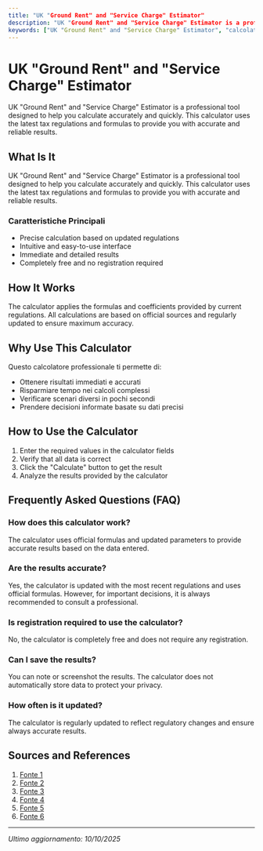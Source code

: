 ```yaml
---
title: "UK "Ground Rent" and "Service Charge" Estimator"
description: "UK "Ground Rent" and "Service Charge" Estimator is a professional tool designed to help you calculate accurately and quickly. This calculator uses the latest tax regulations and formulas to provide you with accurate and reliable results."
keywords: ["UK "Ground Rent" and "Service Charge" Estimator", "calcolatore", "calcolo online"]
---
```


# UK "Ground Rent" and "Service Charge" Estimator

UK "Ground Rent" and "Service Charge" Estimator is a professional tool designed to help you calculate accurately and quickly. This calculator uses the latest tax regulations and formulas to provide you with accurate and reliable results.

## What Is It

UK "Ground Rent" and "Service Charge" Estimator is a professional tool designed to help you calculate accurately and quickly. This calculator uses the latest tax regulations and formulas to provide you with accurate and reliable results.

### Caratteristiche Principali

- Precise calculation based on updated regulations
- Intuitive and easy-to-use interface
- Immediate and detailed results
- Completely free and no registration required

## How It Works

The calculator applies the formulas and coefficients provided by current regulations. All calculations are based on official sources and regularly updated to ensure maximum accuracy.

## Why Use This Calculator

Questo calcolatore professionale ti permette di:

- Ottenere risultati immediati e accurati
- Risparmiare tempo nei calcoli complessi
- Verificare scenari diversi in pochi secondi
- Prendere decisioni informate basate su dati precisi

## How to Use the Calculator

1. Enter the required values in the calculator fields
2. Verify that all data is correct
3. Click the "Calculate" button to get the result
4. Analyze the results provided by the calculator

## Frequently Asked Questions (FAQ)

### How does this calculator work?

The calculator uses official formulas and updated parameters to provide accurate results based on the data entered.

### Are the results accurate?

Yes, the calculator is updated with the most recent regulations and uses official formulas. However, for important decisions, it is always recommended to consult a professional.

### Is registration required to use the calculator?

No, the calculator is completely free and does not require any registration.

### Can I save the results?

You can note or screenshot the results. The calculator does not automatically store data to protect your privacy.

### How often is it updated?

The calculator is regularly updated to reflect regulatory changes and ensure always accurate results.

## Sources and References

1. [Fonte 1](https://www.freehold-sale.co.uk/calculators/freehold-calculator/)
2. [Fonte 2](https://www.porterdodson.co.uk/blog/understanding-leasehold-costs-ground-rent-and-service-charges-explained)
3. [Fonte 3](https://www.camden.gov.uk/estimated-service-charge)
4. [Fonte 4](https://www.sw9.org.uk/tenants/service-charges-and-ground-rent/)
5. [Fonte 5](https://www.comparethemarket.com/mortgages/content/ground-rent-and-service-charges/)
6. [Fonte 6](https://www.thrivehomes.org.uk/my-home/introduction-to-the-thrive-deal/leaseholders/your-lease/understanding-your-service-charge-and-ground-rent/)

---

*Ultimo aggiornamento: 10/10/2025*
